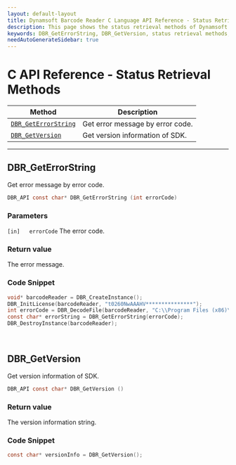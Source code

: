 ```yaml
---
layout: default-layout
title: Dynamsoft Barcode Reader C Language API Reference - Status Retrieval Methods
description: This page shows the status retrieval methods of Dynamsoft Barcode Reader for C Language.
keywords: DBR_GetErrorString, DBR_GetVersion, status retrieval methods, api reference, c
needAutoGenerateSidebar: true
---
```


# C API Reference - Status Retrieval Methods

  | Method               | Description |
  |----------------------|-------------|
  | [`DBR_GetErrorString`](#dbr_geterrorstring) | Get error message by error code. |
  | [`DBR_GetVersion`](#dbr_getversion) | Get version information of SDK. |
  
---





## DBR_GetErrorString

Get error message by error code.

```c
DBR_API const char* DBR_GetErrorString (int errorCode)	
```   
   
### Parameters

`[in]	errorCode` The error code.
 

### Return value

The error message.

### Code Snippet

```c
void* barcodeReader = DBR_CreateInstance();
DBR_InitLicense(barcodeReader, "t0260NwAAAHV***************");
int errorCode = DBR_DecodeFile(barcodeReader, "C:\\Program Files (x86)\\Dynamsoft\\{Version number}\\Images\\AllSupportedBarcodeTypes.tif", "");
const char* errorString = DBR_GetErrorString(errorCode);
DBR_DestroyInstance(barcodeReader);
```

&nbsp;

## DBR_GetVersion

Get version information of SDK.

```c
DBR_API const char* DBR_GetVersion ()
```   

### Return value
The version information string.

### Code Snippet

```c
const char* versionInfo = DBR_GetVersion();
```

